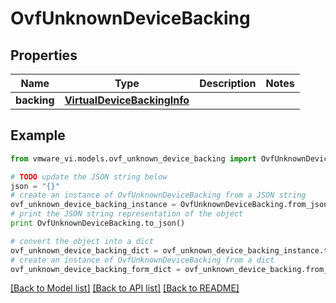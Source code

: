 # OvfUnknownDeviceBacking


## Properties
Name | Type | Description | Notes
------------ | ------------- | ------------- | -------------
**backing** | [**VirtualDeviceBackingInfo**](VirtualDeviceBackingInfo.md) |  | 

## Example

```python
from vmware_vi.models.ovf_unknown_device_backing import OvfUnknownDeviceBacking

# TODO update the JSON string below
json = "{}"
# create an instance of OvfUnknownDeviceBacking from a JSON string
ovf_unknown_device_backing_instance = OvfUnknownDeviceBacking.from_json(json)
# print the JSON string representation of the object
print OvfUnknownDeviceBacking.to_json()

# convert the object into a dict
ovf_unknown_device_backing_dict = ovf_unknown_device_backing_instance.to_dict()
# create an instance of OvfUnknownDeviceBacking from a dict
ovf_unknown_device_backing_form_dict = ovf_unknown_device_backing.from_dict(ovf_unknown_device_backing_dict)
```
[[Back to Model list]](../README.md#documentation-for-models) [[Back to API list]](../README.md#documentation-for-api-endpoints) [[Back to README]](../README.md)


